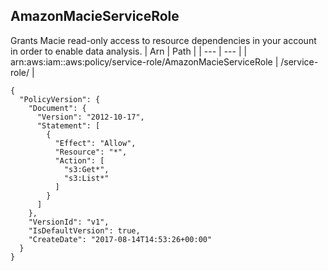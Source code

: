 
## AmazonMacieServiceRole
Grants Macie read-only access to resource dependencies in your account in order to enable data analysis.
| Arn | Path |
| --- | --- |
| arn:aws:iam::aws:policy/service-role/AmazonMacieServiceRole | /service-role/ |
```
{
  "PolicyVersion": {
    "Document": {
      "Version": "2012-10-17",
      "Statement": [
        {
          "Effect": "Allow",
          "Resource": "*",
          "Action": [
            "s3:Get*",
            "s3:List*"
          ]
        }
      ]
    },
    "VersionId": "v1",
    "IsDefaultVersion": true,
    "CreateDate": "2017-08-14T14:53:26+00:00"
  }
}
```
